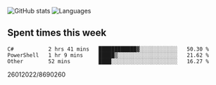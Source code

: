 ![GitHub stats](https://github-readme-stats.vercel.app/api?username=emipa606&theme=github_dark&show_icons=true) 
![Languages](https://github-readme-stats.vercel.app/api/top-langs/?username=emipa606&theme=github_dark&layout=compact)

## Spent times this week
<!--START_SECTION:waka-->

```text
C#           2 hrs 41 mins   ████████████▓░░░░░░░░░░░░   50.30 %
PowerShell   1 hr 9 mins     █████▒░░░░░░░░░░░░░░░░░░░   21.62 %
Other        52 mins         ████░░░░░░░░░░░░░░░░░░░░░   16.27 %
```

<!--END_SECTION:waka-->


26012022/8690260
